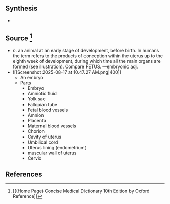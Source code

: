 ## Synthesis
- 
## Source [^1]
- $n$. an animal at an early stage of development, before birth. In humans the term refers to the products of conception within the uterus up to the eighth week of development, during which time all the main organs are formed (see illustration). Compare FETUS. —embryonic adj.
- ![[Screenshot 2025-08-17 at 10.47.27 AM.png|400]]
	- An embryo
	- Parts
		- Embryo
		- Amniotic fluid
		- Yolk sac
		- Fallopian tube
		- Fetal blood vessels
		- Amnion
		- Placenta
		- Maternal blood vessels
		- Chorion
		- Cavity of uterus
		- Umbilical cord
		- Uterus lining (endometrium)
		- muscular wall of uterus
		- Cervix
## References

[^1]: [[(Home Page) Concise Medical Dictionary 10th Edition by Oxford Reference]]